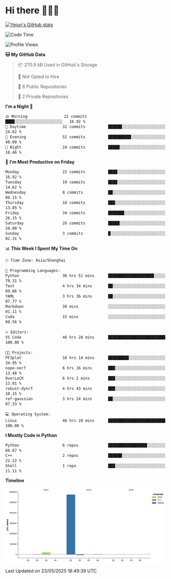 # Hi there 👋👋👋


<!-- <img height="195px" src="https://github-readme-stats.vercel.app/api?username=yejun688&count_private=true&show_icons=true&hide_rank=true&title_color=0969da&bg_color=ffffff00&text_color=57606a&disable_animations=true"><img height="195px" src="https://github-readme-stats.vercel.app/api/top-langs?username=yejun688&layout=compact&title_color=0969da&bg_color=ffffff00&text_color=57606a"> -->

[![Yejun's GitHub stats](https://github-readme-stats.vercel.app/api?username=yejun688)](https://github.com/yejun688/github-readme-stats)

<!---
yejun688/yejun688 is a ✨ special ✨ repository because its `README.md` (this file) appears on your GitHub profile.
You can click the Preview link to take a look at your changes.
--->

<!--START_SECTION:waka-->
![Code Time](http://img.shields.io/badge/Code%20Time-1%2C217%20hrs%2030%20mins-blue)

![Profile Views](http://img.shields.io/badge/Profile%20Views-21-blue)

**🐱 My GitHub Data** 

> 📦 270.9 kB Used in GitHub's Storage 
 > 
> 🚫 Not Opted to Hire
 > 
> 📜 6 Public Repositories 
 > 
> 🔑 2 Private Repositories 
 > 
**I'm a Night 🦉** 

```text
🌞 Morning                22 commits          ████░░░░░░░░░░░░░░░░░░░░░   16.92 % 
🌆 Daytime                32 commits          ██████░░░░░░░░░░░░░░░░░░░   24.62 % 
🌃 Evening                52 commits          ██████████░░░░░░░░░░░░░░░   40.00 % 
🌙 Night                  24 commits          █████░░░░░░░░░░░░░░░░░░░░   18.46 % 
```
📅 **I'm Most Productive on Friday** 

```text
Monday                   22 commits          ████░░░░░░░░░░░░░░░░░░░░░   16.92 % 
Tuesday                  19 commits          ████░░░░░░░░░░░░░░░░░░░░░   14.62 % 
Wednesday                8 commits           ██░░░░░░░░░░░░░░░░░░░░░░░   06.15 % 
Thursday                 18 commits          ███░░░░░░░░░░░░░░░░░░░░░░   13.85 % 
Friday                   34 commits          ███████░░░░░░░░░░░░░░░░░░   26.15 % 
Saturday                 26 commits          █████░░░░░░░░░░░░░░░░░░░░   20.00 % 
Sunday                   3 commits           █░░░░░░░░░░░░░░░░░░░░░░░░   02.31 % 
```


📊 **This Week I Spent My Time On** 

```text
🕑︎ Time Zone: Asia/Shanghai

💬 Programming Languages: 
Python                   36 hrs 51 mins      ████████████████████░░░░░   79.31 % 
Text                     4 hrs 34 mins       ██░░░░░░░░░░░░░░░░░░░░░░░   09.86 % 
YAML                     3 hrs 36 mins       ██░░░░░░░░░░░░░░░░░░░░░░░   07.77 % 
Markdown                 30 mins             ░░░░░░░░░░░░░░░░░░░░░░░░░   01.11 % 
Cuda                     15 mins             ░░░░░░░░░░░░░░░░░░░░░░░░░   00.56 % 

🔥 Editors: 
VS Code                  46 hrs 28 mins      █████████████████████████   100.00 % 

🐱‍💻 Projects: 
PF3plat                  16 hrs 14 mins      █████████░░░░░░░░░░░░░░░░   34.95 % 
nope-nerf                6 hrs 16 mins       ███░░░░░░░░░░░░░░░░░░░░░░   13.48 % 
OverLoCK                 6 hrs 2 mins        ███░░░░░░░░░░░░░░░░░░░░░░   13.01 % 
robust-dynrf             4 hrs 43 mins       ███░░░░░░░░░░░░░░░░░░░░░░   10.15 % 
ref-gaussian             3 hrs 24 mins       ██░░░░░░░░░░░░░░░░░░░░░░░   07.33 % 

💻 Operating System: 
Linux                    46 hrs 28 mins      █████████████████████████   100.00 % 
```

**I Mostly Code in Python** 

```text
Python                   6 repos             █████████████████░░░░░░░░   66.67 % 
C++                      2 repos             ██████░░░░░░░░░░░░░░░░░░░   22.22 % 
Shell                    1 repo              ███░░░░░░░░░░░░░░░░░░░░░░   11.11 % 
```



**Timeline**

![Lines of Code chart](https://raw.githubusercontent.com/yejun688/yejun688/main/assets/bar_graph.png)


 Last Updated on 23/05/2025 18:49:39 UTC
<!--END_SECTION:waka-->
